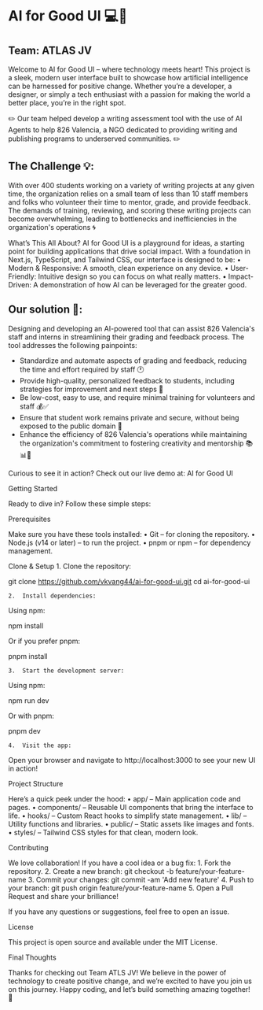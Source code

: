 # AI for Good UI 💻🌿
## Team: ATLAS JV

Welcome to AI for Good UI – where technology meets heart! This project is a sleek, modern user interface built to showcase how artificial intelligence can be harnessed for positive change. Whether you’re a developer, a designer, or simply a tech enthusiast with a passion for making the world a better place, you’re in the right spot.

 ✏️ Our team helped develop a writing assessment tool with the use of AI Agents to help 826 Valencia, a NGO dedicated to providing writing and publishing programs to underserved communities. ✏️

## The Challenge 💡:
With over 400 students working on a variety of writing projects at any given time, the organization relies on a small team of less than 10 staff members and folks who volunteer their time to mentor, grade, and provide feedback. The demands of training, reviewing, and scoring these writing projects can become overwhelming, leading to bottlenecks and inefficiencies in the organization's operations 🌀

What’s This All About?
AI for Good UI is a playground for ideas, a starting point for building applications that drive social impact. With a foundation in Next.js, TypeScript, and Tailwind CSS, our interface is designed to be:
	•	Modern & Responsive: A smooth, clean experience on any device.
	•	User-Friendly: Intuitive design so you can focus on what really matters.
	•	Impact-Driven: A demonstration of how AI can be leveraged for the greater good.

## Our solution 🌱:
Designing and developing an AI-powered tool that can assist 826 Valencia's staff and interns in streamlining their grading and feedback process. The tool addresses the following painpoints:
- Standardize and automate aspects of grading and feedback, reducing the time and effort required by staff 🕐
- Provide high-quality, personalized feedback to students, including strategies for improvement and next steps 📓
- Be low-cost, easy to use, and require minimal training for volunteers and staff 💰✅
- Ensure that student work remains private and secure, without being exposed to the public domain 📵
- Enhance the efficiency of 826 Valencia's operations while maintaining the organization's commitment to fostering creativity and mentorship 📚📊🌟

Curious to see it in action? Check out our live demo at: AI for Good UI

Getting Started

Ready to dive in? Follow these simple steps:

Prerequisites

Make sure you have these tools installed:
	•	Git – for cloning the repository.
	•	Node.js (v14 or later) – to run the project.
	•	pnpm or npm – for dependency management.

Clone & Setup
	1.	Clone the repository:

git clone https://github.com/vkvang44/ai-for-good-ui.git
cd ai-for-good-ui


	2.	Install dependencies:
Using npm:

npm install

Or if you prefer pnpm:

pnpm install


	3.	Start the development server:
Using npm:

npm run dev

Or with pnpm:

pnpm dev


	4.	Visit the app:
Open your browser and navigate to http://localhost:3000 to see your new UI in action!

Project Structure

Here’s a quick peek under the hood:
	•	app/ – Main application code and pages.
	•	components/ – Reusable UI components that bring the interface to life.
	•	hooks/ – Custom React hooks to simplify state management.
	•	lib/ – Utility functions and libraries.
	•	public/ – Static assets like images and fonts.
	•	styles/ – Tailwind CSS styles for that clean, modern look.

Contributing

We love collaboration! If you have a cool idea or a bug fix:
	1.	Fork the repository.
	2.	Create a new branch:
git checkout -b feature/your-feature-name
	3.	Commit your changes:
git commit -am 'Add new feature'
	4.	Push to your branch:
git push origin feature/your-feature-name
	5.	Open a Pull Request and share your brilliance!

If you have any questions or suggestions, feel free to open an issue.

License

This project is open source and available under the MIT License.

Final Thoughts

Thanks for checking out Team ATLS JV! We believe in the power of technology to create positive change, and we’re excited to have you join us on this journey. Happy coding, and let’s build something amazing together! 🚀
